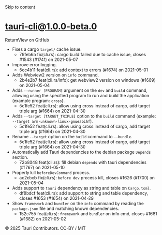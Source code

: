 Skip to content
# tauri-cli@1.0.0-beta.0
ReturnView on GitHub
  * Fixes a cargo `target/` cache issue. 
    * 79feb6a fix(cli.rs): cargo build failed due to cache issue, closes #1543 (#1741) on 2021-05-07
  * Improve error logging. 
    * 5cc4b11 feat(cli.rs): add context to errors (#1674) on 2021-05-01
  * Adds Webview2 version on `info` command. 
    * 2b4e2b7 feat(cli.rs/info): get webview2 version on windows (#1669) on 2021-05-04
  * Adds `--runner [PROGRAM]` argument on the `dev` and `build` command, allowing using the specified program to run and build the application (example program: `cross`). 
    * 5c1fe52 feat(cli.rs): allow using cross instead of cargo, add target triple arg (#1664) on 2021-04-30
  * Adds `--target [TARGET_TRIPLE]` option to the `build` command (example: `--target arm-unknown-linux-gnueabihf`). 
    * 5c1fe52 feat(cli.rs): allow using cross instead of cargo, add target triple arg (#1664) on 2021-04-30
  * Rename `--target` option on the `build` command to `--bundle`. 
    * 5c1fe52 feat(cli.rs): allow using cross instead of cargo, add target triple arg (#1664) on 2021-04-30
  * Automatically add Tauri dependencies to the debian package `Depends` section. 
    * 72b8048 feat(cli.rs): fill debian `depends` with tauri dependencies (#1767) on 2021-05-10
  * Properly kill `beforeDevCommand` process. 
    * ac2cbcb fix(cli.rs): `before dev` process kill, closes #1626 (#1700) on 2021-05-04
  * Adds support to `tauri` dependency as string and table on `Cargo.toml`. 
    * df8bdcf feat(cli.rs): add support to string and table dependency, closes #1653 (#1654) on 2021-04-29
  * Show `framework` and `bundler` on the `info` command by reading the `package.json` file and matching known dependencies. 
    * 152c755 feat(cli.rs): `framework` and `bundler` on info cmd, closes #1681 (#1682) on 2021-05-02


© 2025 Tauri Contributors. CC-BY / MIT

